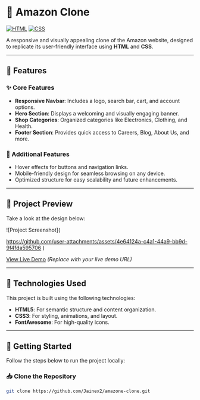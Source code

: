 # 🚀 Amazon Clone  

[![HTML](https://img.shields.io/badge/HTML5-E34F26?style=flat-square&logo=html5&logoColor=white)](https://developer.mozilla.org/en-US/docs/Web/HTML) 
[![CSS](https://img.shields.io/badge/CSS3-1572B6?style=flat-square&logo=css3&logoColor=white)](https://developer.mozilla.org/en-US/docs/Web/CSS)  

A responsive and visually appealing clone of the Amazon website, designed to replicate its user-friendly interface using **HTML** and **CSS**.  

---

## 🌟 Features  

### ✨ Core Features  
- **Responsive Navbar**: Includes a logo, search bar, cart, and account options.  
- **Hero Section**: Displays a welcoming and visually engaging banner.  
- **Shop Categories**: Organized categories like Electronics, Clothing, and Health.  
- **Footer Section**: Provides quick access to Careers, Blog, About Us, and more.  

### 💎 Additional Features  
- Hover effects for buttons and navigation links.  
- Mobile-friendly design for seamless browsing on any device.  
- Optimized structure for easy scalability and future enhancements.  

---

## 📸 Project Preview  
Take a look at the design below:  

![Project Screenshot](

https://github.com/user-attachments/assets/4e64124a-c4a1-44a9-bb9d-9f4fda595706
)  

[View Live Demo](#) *(Replace with your live demo URL)*  

---

## 🔧 Technologies Used  
This project is built using the following technologies:  
- **HTML5**: For semantic structure and content organization.  
- **CSS3**: For styling, animations, and layout.  
- **FontAwesome**: For high-quality icons.  

---

## 🚀 Getting Started  

Follow the steps below to run the project locally:  

### 📥 Clone the Repository  
```bash  
git clone https://github.com/Jainex2/amazone-clone.git  
